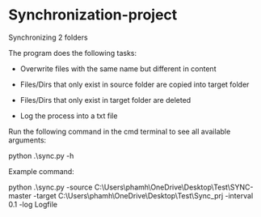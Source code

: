 # Synchronization-project
Synchronizing 2 folders

The program does the following tasks:

- Overwrite files with the same name but different in content

- Files/Dirs that only exist in source folder are copied into target folder

- Files/Dirs that only exist in target folder are deleted

- Log the process into a txt file

Run the following command in the cmd terminal to see all available arguments:

python .\sync.py -h

Example command: 

python .\sync.py -source C:\Users\phamh\OneDrive\Desktop\Test\SYNC-master -target C:\Users\phamh\OneDrive\Desktop\Test\Sync_prj -interval 0.1 -log Logfile
